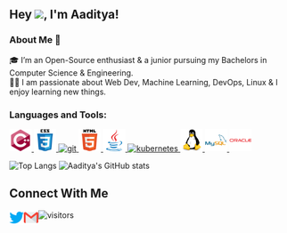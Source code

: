 ## Hey <img src="https://github.com/TheDudeThatCode/TheDudeThatCode/blob/master/Assets/Hi.gif" width="29px">, I'm Aaditya!



### About Me 🚀
🎓 I’m an Open-Source enthusiast & a junior pursuing my Bachelors in Computer Science & Engineering. </br>
👨‍💻  I am passionate about Web Dev, Machine Learning, DevOps, Linux & I enjoy learning new things. </br>

<h3 align="left">Languages and Tools:</h3>
<p align="left"> <a href="https://www.w3schools.com/cpp/" target="_blank"> <img src="https://raw.githubusercontent.com/devicons/devicon/master/icons/cplusplus/cplusplus-original.svg" alt="cplusplus" width="40" height="40"/> </a> <a href="https://www.w3schools.com/css/" target="_blank"> <img src="https://raw.githubusercontent.com/devicons/devicon/master/icons/css3/css3-original-wordmark.svg" alt="css3" width="40" height="40"/> </a> <a href="https://git-scm.com/" target="_blank"> <img src="https://www.vectorlogo.zone/logos/git-scm/git-scm-icon.svg" alt="git" width="40" height="40"/> </a> <a href="https://www.w3.org/html/" target="_blank"> <img src="https://raw.githubusercontent.com/devicons/devicon/master/icons/html5/html5-original-wordmark.svg" alt="html5" width="40" height="40"/> </a> <a href="https://www.java.com" target="_blank"> <img src="https://raw.githubusercontent.com/devicons/devicon/master/icons/java/java-original.svg" alt="java" width="40" height="40"/> </a> <a href="https://kubernetes.io" target="_blank"> <img src="https://www.vectorlogo.zone/logos/kubernetes/kubernetes-icon.svg" alt="kubernetes" width="40" height="40"/> </a> <a href="https://www.linux.org/" target="_blank"> <img src="https://raw.githubusercontent.com/devicons/devicon/master/icons/linux/linux-original.svg" alt="linux" width="40" height="40"/> </a> <a href="https://www.mysql.com/" target="_blank"> <img src="https://raw.githubusercontent.com/devicons/devicon/master/icons/mysql/mysql-original-wordmark.svg" alt="mysql" width="40" height="40"/> </a> <a href="https://www.oracle.com/" target="_blank"> <img src="https://raw.githubusercontent.com/devicons/devicon/master/icons/oracle/oracle-original.svg" alt="oracle" width="40" height="40"/> </a> </p>

![Top Langs](https://github-readme-stats.vercel.app/api/top-langs/?username=aadityasinha-dotcom&theme=radical) 
![Aaditya's GitHub stats](https://github-readme-stats.vercel.app/api?username=aadityasinha-dotcom&count_private=true&theme=radical)
<br />
## Connect With Me 
  <a href="https://twitter.com/Salonix__">
    <img align="left" alt="Saloni Gupta | Twitter" width="26px" src="Assets/Twitter.svg" />
  </a>
  <a href="mailto:saloniguptasg12@gmail.com">
    <img align="left" alt="Saloni Gupta | Gmail" width="26px" src="/Assets/Gmail.svg" />
  </a>

![visitors](https://visitor-badge.laobi.icu/badge?page_id=aadityasinha-dotcom.aadityasinha-dotcom)
